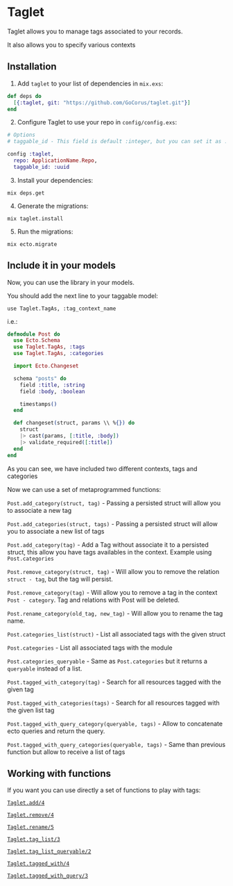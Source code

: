 # Taglet

Taglet allows you to manage tags associated to your records.

It also allows you to specify various contexts

## Installation

  1. Add `taglet` to your list of dependencies in `mix.exs`:

  ```elixir
  def deps do
    [{:taglet, git: "https://github.com/GoCorus/taglet.git"}]
  end
  ```

  2. Configure Taglet to use your repo in `config/config.exs`:

  ```elixir
  # Options
  # taggable_id - This field is default :integer, but you can set it as :uuid

  config :taglet,
    repo: ApplicationName.Repo,
    taggable_id: :uuid
  ```

  3. Install your dependencies:

  ```mix deps.get```

  4. Generate the migrations:

  ```mix taglet.install```

  5. Run the migrations:

  ```mix ecto.migrate```

## Include it in your models

Now, you can use the library in your models.

You should add the next line to your taggable model:

`use Taglet.TagAs, :tag_context_name`

i.e.:

  ```elixir
  defmodule Post do
    use Ecto.Schema
    use Taglet.TagAs, :tags
    use Taglet.TagAs, :categories

    import Ecto.Changeset

    schema "posts" do
      field :title, :string
      field :body, :boolean

      timestamps()
    end

    def changeset(struct, params \\ %{}) do
      struct
      |> cast(params, [:title, :body])
      |> validate_required([:title])
    end
  end
  ```
As you can see, we have included two different contexts, tags and
categories

Now we can use a set of metaprogrammed functions:

`Post.add_category(struct, tag)` - Passing a persisted struct will
allow you to associate a new tag

`Post.add_categories(struct, tags)` - Passing a persisted struct will
allow you to associate a new list of tags

`Post.add_category(tag)` - Add a Tag without associate it to a persisted struct,
this allow you have tags availables in the context. Example using `Post.categories`

`Post.remove_category(struct, tag)` - Will allow you to remove the relation `struct - tag`,
but the tag will persist.

`Post.remove_category(tag)` - Will allow you to remove a tag in the context `Post - category`. Tag and relations with Post will be deleted.

`Post.rename_category(old_tag, new_tag)` - Will allow you to rename the tag name.

`Post.categories_list(struct)` - List all associated tags with the given
struct

`Post.categories` - List all associated tags with the module

`Post.categories_queryable` - Same as `Post.categories` but it returns a `queryable` instead of a list.

`Post.tagged_with_category(tag)` - Search for all resources tagged with
the given tag

`Post.tagged_with_categories(tags)` - Search for all resources tagged
with the given list tag

`Post.tagged_with_query_category(queryable, tags)` - Allow to
concatenate ecto queries and return the query.

`Post.tagged_with_query_categories(queryable, tags)` - Same than previous function but allow to receive a list of tags


## Working with functions

If you want you can use directly a set of functions to play with tags:

[`Taglet.add/4`](https://hexdocs.pm/taglet/Taglet.html#add/4)

[`Taglet.remove/4`](https://hexdocs.pm/taglet/Taglet.html#remove/4)

[`Taglet.rename/5`](https://hexdocs.pm/taglet/Taglet.html#rename/5)

[`Taglet.tag_list/3`](https://hexdocs.pm/taglet/Taglet.html#tag_list/3)

[`Taglet.tag_list_queryable/2`](https://hexdocs.pm/taglet/Taglet.html#tag_list_queryable/2)

[`Taglet.tagged_with/4`](https://hexdocs.pm/taglet/Taglet.html#tagged_with/4)

[`Taglet.tagged_with_query/3`](https://hexdocs.pm/taglet/Taglet.html#tagged_with_query/3)
